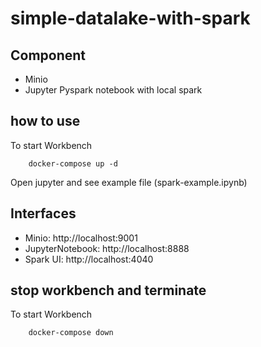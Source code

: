 # simple-datalake-with-spark

## Component

* Minio
* Jupyter Pyspark notebook with local spark

## how to use

To start Workbench
```
    docker-compose up -d
```

Open jupyter and see example file (spark-example.ipynb)

## Interfaces
* Minio: http://localhost:9001
* JupyterNotebook: http://localhost:8888
* Spark UI: http://localhost:4040

## stop workbench and terminate

To start Workbench
```
    docker-compose down
```